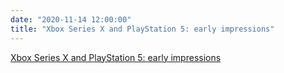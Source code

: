 ```yaml
---
date: "2020-11-14 12:00:00"
title: "Xbox Series X and PlayStation 5: early impressions"
---
```


[Xbox Series X and PlayStation 5: early impressions](/lemire/blog/2020/11-14-xbox-series-x-and-playstation-5-early-impressions)


